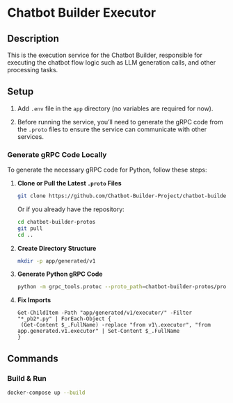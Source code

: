 # Chatbot Builder Executor

## Description

This is the execution service for the Chatbot Builder, responsible for executing the chatbot flow logic such as
LLM generation calls, and other processing tasks.

## Setup

1. Add `.env` file in the `app` directory (no variables are required for now).

2. Before running the service, you’ll need to generate the gRPC code from the `.proto` files to ensure the service can
   communicate with other services.

### Generate gRPC Code Locally

To generate the necessary gRPC code for Python, follow these steps:

1. **Clone or Pull the Latest `.proto` Files**
   ```bash
   git clone https://github.com/Chatbot-Builder-Project/chatbot-builder-protos.git
   ```
   Or if you already have the repository:
   ```bash
   cd chatbot-builder-protos
   git pull
   cd ..
   ```

2. **Create Directory Structure**
   ```bash
   mkdir -p app/generated/v1
   ```

3. **Generate Python gRPC Code**
   ```bash
   python -m grpc_tools.protoc --proto_path=chatbot-builder-protos/protos --python_out=app/generated --grpc_python_out=app/generated chatbot-builder-protos/protos/v1/executor/*.proto
   ```

4. **Fix Imports**
   ```shell
   Get-ChildItem -Path "app/generated/v1/executor/" -Filter "*_pb2*.py" | ForEach-Object {
    (Get-Content $_.FullName) -replace "from v1\.executor", "from app.generated.v1.executor" | Set-Content $_.FullName
   }
   ```

## Commands

### Build & Run

```bash
docker-compose up --build
```
